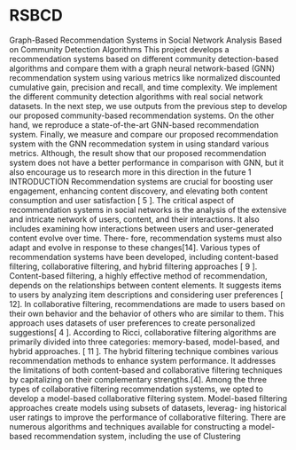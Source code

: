 # RSBCD
Graph-Based Recommendation Systems in Social Network Analysis Based on Community Detection Algorithms
This project develops a recommendation systems based on different community detection-based algorithms and compare
them with a graph neural network-based (GNN) recommendation system using various metrics like normalized discounted
cumulative gain, precision and recall, and time complexity. We implement the different community detection algorithms with
real social network datasets. In the next step, we use outputs from the previous step to develop our proposed community-based
recommendation systems. On the other hand, we reproduce a state-of-the-art GNN-based recommendation system. Finally,
we measure and compare our proposed recommendation system with the GNN recommedation system in using standard
various metrics. Although, the result show that our proposed recommendation system does not have a better performance in
comparison with GNN, but it also encourage us to research more in this direction in the future
1 INTRODUCTION
Recommendation systems are crucial for boosting user engagement, enhancing content discovery, and elevating
both content consumption and user satisfaction [ 5 ]. The critical aspect of recommendation systems in social
networks is the analysis of the extensive and intricate network of users, content, and their interactions. It
also includes examining how interactions between users and user-generated content evolve over time. There-
fore, recommendation systems must also adapt and evolve in response to these changes[14]. Various types of
recommendation systems have been developed, including content-based filtering, collaborative filtering, and
hybrid filtering approaches [ 9 ]. Content-based filtering, a highly effective method of recommendation, depends
on the relationships between content elements. It suggests items to users by analyzing item descriptions and
considering user preferences [ 12]. In collaborative filtering, recommendations are made to users based on their
own behavior and the behavior of others who are similar to them. This approach uses datasets of user preferences
to create personalized suggestions[ 4 ]. According to Ricci, collaborative filtering algorithms are primarily divided
into three categories: memory-based, model-based, and hybrid approaches. [ 11 ]. The hybrid filtering technique
combines various recommendation methods to enhance system performance. It addresses the limitations of both
content-based and collaborative filtering techniques by capitalizing on their complementary strengths.[4].
Among the three types of collaborative filtering recommendation systems, we opted to develop a model-based
collaborative filtering system. Model-based filtering approaches create models using subsets of datasets, leverag-
ing historical user ratings to improve the performance of collaborative filtering. There are numerous algorithms
and techniques available for constructing a model-based recommendation system, including the use of Clustering
